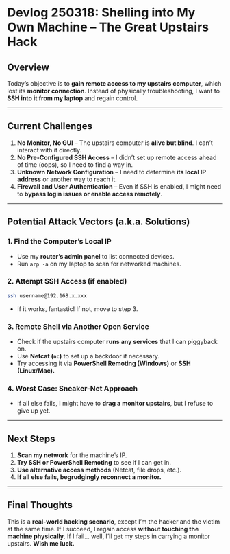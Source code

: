 # Devlog 250318: Shelling into My Own Machine – The Great Upstairs Hack

## **Overview**  
Today’s objective is to **gain remote access to my upstairs computer**, which lost its **monitor connection**. Instead of physically troubleshooting, I want to **SSH into it from my laptop** and regain control.

---

## **Current Challenges**  
1. **No Monitor, No GUI** – The upstairs computer is **alive but blind**. I can’t interact with it directly.
2. **No Pre-Configured SSH Access** – I didn’t set up remote access ahead of time (oops), so I need to find a way in.
3. **Unknown Network Configuration** – I need to determine **its local IP address** or another way to reach it.
4. **Firewall and User Authentication** – Even if SSH is enabled, I might need to **bypass login issues or enable access remotely**.

---

## **Potential Attack Vectors (a.k.a. Solutions)**  
### **1. Find the Computer’s Local IP**  
- Use my **router’s admin panel** to list connected devices.
- Run `arp -a` on my laptop to scan for networked machines.

### **2. Attempt SSH Access (if enabled)**  
```bash
ssh username@192.168.x.xxx
```
- If it works, fantastic! If not, move to step 3.

### **3. Remote Shell via Another Open Service**  
- Check if the upstairs computer **runs any services** that I can piggyback on.
- Use **Netcat (`nc`)** to set up a backdoor if necessary.
- Try accessing it via **PowerShell Remoting (Windows)** or **SSH (Linux/Mac).**

### **4. Worst Case: Sneaker-Net Approach**  
- If all else fails, I might have to **drag a monitor upstairs**, but I refuse to give up yet.

---

## **Next Steps**  
1. **Scan my network** for the machine’s IP.
2. **Try SSH or PowerShell Remoting** to see if I can get in.
3. **Use alternative access methods** (Netcat, file drops, etc.).
4. **If all else fails, begrudgingly reconnect a monitor.**

---

## **Final Thoughts**  
This is a **real-world hacking scenario**, except I’m the hacker and the victim at the same time. If I succeed, I regain access **without touching the machine physically**. If I fail… well, I’ll get my steps in carrying a monitor upstairs. **Wish me luck.**


